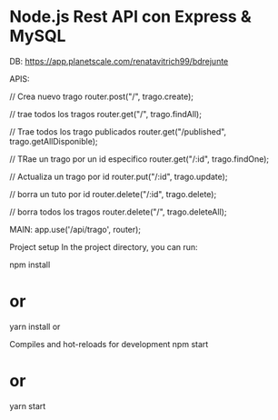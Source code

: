 # Node.js Rest API con Express & MySQL

DB:
https://app.planetscale.com/renatavitrich99/bdrejunte


APIS:

// Crea nuevo trago
  router.post("/", trago.create);

  // trae todos los tragos
  router.get("/", trago.findAll);

  // Trae todos los  trago publicados
  router.get("/published", trago.getAllDisponible);

  // TRae un trago por un id especifico
  router.get("/:id", trago.findOne);

  // Actualiza un trago por id
  router.put("/:id", trago.update);

  // borra un tuto por id
  router.delete("/:id", trago.delete);

  // borra todos los tragos
  router.delete("/", trago.deleteAll);

  MAIN: app.use('/api/trago', router);

Project setup
In the project directory, you can run:

npm install
# or
yarn install
or

Compiles and hot-reloads for development
npm start
# or
yarn start
